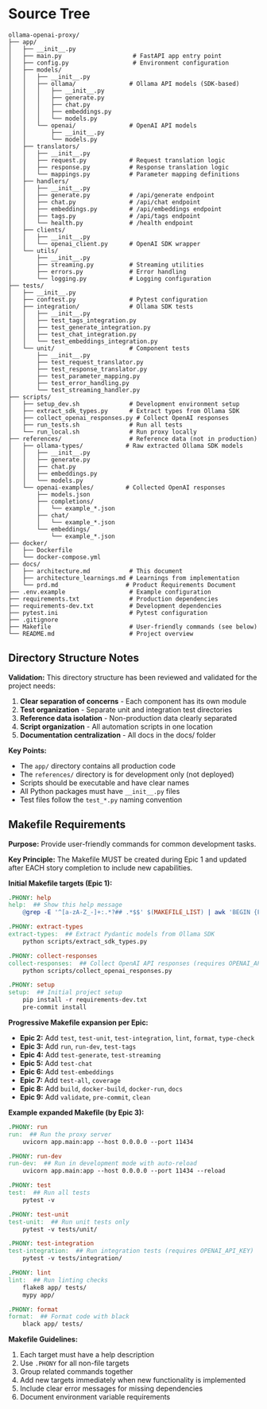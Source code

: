 # Source Tree

```plaintext
ollama-openai-proxy/
├── app/
│   ├── __init__.py
│   ├── main.py                    # FastAPI app entry point
│   ├── config.py                  # Environment configuration
│   ├── models/
│   │   ├── __init__.py
│   │   ├── ollama/               # Ollama API models (SDK-based)
│   │   │   ├── __init__.py
│   │   │   ├── generate.py
│   │   │   ├── chat.py
│   │   │   ├── embeddings.py
│   │   │   └── models.py
│   │   └── openai/               # OpenAI API models
│   │       ├── __init__.py
│   │       └── models.py
│   ├── translators/
│   │   ├── __init__.py
│   │   ├── request.py            # Request translation logic
│   │   ├── response.py           # Response translation logic
│   │   └── mappings.py           # Parameter mapping definitions
│   ├── handlers/
│   │   ├── __init__.py
│   │   ├── generate.py           # /api/generate endpoint
│   │   ├── chat.py               # /api/chat endpoint
│   │   ├── embeddings.py         # /api/embeddings endpoint
│   │   ├── tags.py               # /api/tags endpoint
│   │   └── health.py             # /health endpoint
│   ├── clients/
│   │   ├── __init__.py
│   │   └── openai_client.py      # OpenAI SDK wrapper
│   └── utils/
│       ├── __init__.py
│       ├── streaming.py          # Streaming utilities
│       ├── errors.py             # Error handling
│       └── logging.py            # Logging configuration
├── tests/
│   ├── __init__.py
│   ├── conftest.py               # Pytest configuration
│   ├── integration/              # Ollama SDK tests
│   │   ├── __init__.py
│   │   ├── test_tags_integration.py
│   │   ├── test_generate_integration.py
│   │   ├── test_chat_integration.py
│   │   └── test_embeddings_integration.py
│   └── unit/                     # Component tests
│       ├── __init__.py
│       ├── test_request_translator.py
│       ├── test_response_translator.py
│       ├── test_parameter_mapping.py
│       ├── test_error_handling.py
│       └── test_streaming_handler.py
├── scripts/
│   ├── setup_dev.sh              # Development environment setup
│   ├── extract_sdk_types.py      # Extract types from Ollama SDK
│   ├── collect_openai_responses.py # Collect OpenAI responses
│   ├── run_tests.sh              # Run all tests
│   └── run_local.sh              # Run proxy locally
├── references/                   # Reference data (not in production)
│   ├── ollama-types/            # Raw extracted Ollama SDK models
│   │   ├── __init__.py
│   │   ├── generate.py
│   │   ├── chat.py
│   │   ├── embeddings.py
│   │   └── models.py
│   └── openai-examples/         # Collected OpenAI responses
│       ├── models.json
│       ├── completions/
│       │   └── example_*.json
│       ├── chat/
│       │   └── example_*.json
│       └── embeddings/
│           └── example_*.json
├── docker/
│   ├── Dockerfile
│   └── docker-compose.yml
├── docs/
│   ├── architecture.md           # This document
│   ├── architecture_learnings.md # Learnings from implementation
│   └── prd.md                   # Product Requirements Document
├── .env.example                  # Example configuration
├── requirements.txt              # Production dependencies
├── requirements-dev.txt          # Development dependencies
├── pytest.ini                    # Pytest configuration
├── .gitignore
├── Makefile                      # User-friendly commands (see below)
└── README.md                     # Project overview
```

## Directory Structure Notes

**Validation:** This directory structure has been reviewed and validated for the project needs:

1. **Clear separation of concerns** - Each component has its own module
2. **Test organization** - Separate unit and integration test directories
3. **Reference data isolation** - Non-production data clearly separated
4. **Script organization** - All automation scripts in one location
5. **Documentation centralization** - All docs in the docs/ folder

**Key Points:**
- The `app/` directory contains all production code
- The `references/` directory is for development only (not deployed)
- Scripts should be executable and have clear names
- All Python packages must have `__init__.py` files
- Test files follow the `test_*.py` naming convention

## Makefile Requirements

**Purpose:** Provide user-friendly commands for common development tasks.

**Key Principle:** The Makefile MUST be created during Epic 1 and updated after EACH story completion to include new capabilities.

**Initial Makefile targets (Epic 1):**
```makefile
.PHONY: help
help:  ## Show this help message
	@grep -E '^[a-zA-Z_-]+:.*?## .*$$' $(MAKEFILE_LIST) | awk 'BEGIN {FS = ":.*?## "}; {printf "\033[36m%-20s\033[0m %s\n", $$1, $$2}'

.PHONY: extract-types
extract-types:  ## Extract Pydantic models from Ollama SDK
	python scripts/extract_sdk_types.py

.PHONY: collect-responses
collect-responses:  ## Collect OpenAI API responses (requires OPENAI_API_KEY)
	python scripts/collect_openai_responses.py

.PHONY: setup
setup:  ## Initial project setup
	pip install -r requirements-dev.txt
	pre-commit install
```

**Progressive Makefile expansion per Epic:**

- **Epic 2:** Add `test`, `test-unit`, `test-integration`, `lint`, `format`, `type-check`
- **Epic 3:** Add `run`, `run-dev`, `test-tags`
- **Epic 4:** Add `test-generate`, `test-streaming`
- **Epic 5:** Add `test-chat`
- **Epic 6:** Add `test-embeddings`
- **Epic 7:** Add `test-all`, `coverage`
- **Epic 8:** Add `build`, `docker-build`, `docker-run`, `docs`
- **Epic 9:** Add `validate`, `pre-commit`, `clean`

**Example expanded Makefile (by Epic 3):**
```makefile
.PHONY: run
run:  ## Run the proxy server
	uvicorn app.main:app --host 0.0.0.0 --port 11434

.PHONY: run-dev
run-dev:  ## Run in development mode with auto-reload
	uvicorn app.main:app --host 0.0.0.0 --port 11434 --reload

.PHONY: test
test:  ## Run all tests
	pytest -v

.PHONY: test-unit
test-unit:  ## Run unit tests only
	pytest -v tests/unit/

.PHONY: test-integration
test-integration:  ## Run integration tests (requires OPENAI_API_KEY)
	pytest -v tests/integration/

.PHONY: lint
lint:  ## Run linting checks
	flake8 app/ tests/
	mypy app/

.PHONY: format
format:  ## Format code with black
	black app/ tests/
```

**Makefile Guidelines:**
1. Each target must have a help description
2. Use `.PHONY` for all non-file targets
3. Group related commands together
4. Add new targets immediately when new functionality is implemented
5. Include clear error messages for missing dependencies
6. Document environment variable requirements
